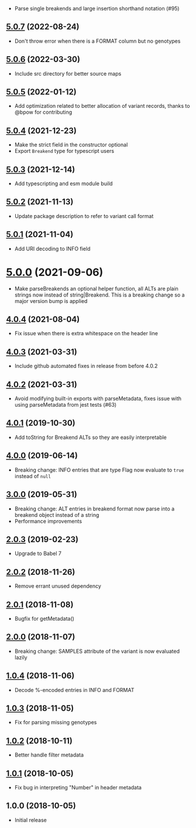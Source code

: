 - Parse single breakends and large insertion shorthand notation (#95)

<a name="5.0.7"></a>

## [5.0.7](https://github.com/GMOD/vcf-js/compare/v5.0.6...v5.0.7) (2022-08-24)

- Don't throw error when there is a FORMAT column but no genotypes

<a name="5.0.6"></a>

## [5.0.6](https://github.com/GMOD/vcf-js/compare/v5.0.5...v5.0.6) (2022-03-30)

- Include src directory for better source maps

<a name="5.0.5"></a>

## [5.0.5](https://github.com/GMOD/vcf-js/compare/v5.0.4...v5.0.5) (2022-01-12)

- Add optimization related to better allocation of variant records, thanks to @bpow for contributing

<a name="5.0.4"></a>

## [5.0.4](https://github.com/GMOD/vcf-js/compare/v5.0.3...v5.0.4) (2021-12-23)

- Make the strict field in the constructor optional
- Export `Breakend` type for typescript users

<a name="5.0.3"></a>

## [5.0.3](https://github.com/GMOD/vcf-js/compare/v5.0.2...v5.0.3) (2021-12-14)

- Add typescripting and esm module build

<a name="5.0.2"></a>

## [5.0.2](https://github.com/GMOD/vcf-js/compare/v5.0.1...v5.0.2) (2021-11-13)

- Update package description to refer to variant call format

<a name="5.0.1"></a>

## [5.0.1](https://github.com/GMOD/vcf-js/compare/v5.0.0...v5.0.1) (2021-11-04)

- Add URI decoding to INFO field

<a name="5.0.0"></a>

# [5.0.0](https://github.com/GMOD/vcf-js/compare/v4.0.4...v5.0.0) (2021-09-06)

- Make parseBreakends an optional helper function, all ALTs are plain strings
  now instead of string|Breakend. This is a breaking change so a major version
  bump is applied

<a name="4.0.4"></a>

## [4.0.4](https://github.com/GMOD/vcf-js/compare/v4.0.1...v4.0.4) (2021-08-04)

- Fix issue when there is extra whitespace on the header line

<a name="4.0.3"></a>

## [4.0.3](https://github.com/GMOD/vcf-js/compare/v4.0.1...v4.0.3) (2021-03-31)

- Include github automated fixes in release from before 4.0.2

<a name="4.0.2"></a>

## [4.0.2](https://github.com/GMOD/vcf-js/compare/v4.0.1...v4.0.2) (2021-03-31)

- Avoid modifying built-in exports with parseMetadata, fixes issue with using
  parseMetadata from jest tests (#63)

<a name="4.0.1"></a>

## [4.0.1](https://github.com/GMOD/vcf-js/compare/v4.0.0...v4.0.1) (2019-10-30)

- Add toString for Breakend ALTs so they are easily interpretable

## [4.0.0](https://github.com/GMOD/vcf-js/compare/v3.0.0...v4.0.0) (2019-06-14)

- Breaking change: INFO entries that are type Flag now evaluate to `true`
  instead of `null`

## [3.0.0](https://github.com/GMOD/vcf-js/compare/v2.0.3...v3.0.0) (2019-05-31)

- Breaking change: ALT entries in breakend format now parse into a breakend
  object instead of a string
- Performance improvements

## [2.0.3](https://github.com/GMOD/vcf-js/compare/v2.0.2...v2.0.3) (2019-02-23)

- Upgrade to Babel 7

## [2.0.2](https://github.com/GMOD/vcf-js/compare/v2.0.1...v2.0.2) (2018-11-26)

- Remove errant unused dependency

## [2.0.1](https://github.com/GMOD/vcf-js/compare/v2.0.0...v2.0.1) (2018-11-08)

- Bugfix for getMetadata()

## [2.0.0](https://github.com/GMOD/vcf-js/compare/v1.0.4...v2.0.0) (2018-11-07)

- Breaking change: SAMPLES attribute of the variant is now evaluated lazily

## [1.0.4](https://github.com/GMOD/vcf-js/compare/v1.0.3...v1.0.4) (2018-11-06)

- Decode %-encoded entries in INFO and FORMAT

## [1.0.3](https://github.com/GMOD/vcf-js/compare/v1.0.2...v1.0.3) (2018-11-05)

- Fix for parsing missing genotypes

## [1.0.2](https://github.com/GMOD/vcf-js/compare/v1.0.1...v1.0.2) (2018-10-11)

- Better handle filter metadata

## [1.0.1](https://github.com/GMOD/vcf-js/compare/v1.0.0...v1.0.1) (2018-10-05)

- Fix bug in interpreting "Number" in header metadata

## 1.0.0 (2018-10-05)

- Initial release
